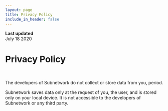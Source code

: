 ```yaml
---
layout: page
title: Privacy Policy
include_in_header: false
---
```


**Last updated**  
July 18 2020

# Privacy Policy
<br>

The developers of Subnetwork do not collect or store data from you, period.  

Subnetwork saves data only at the request of you, the user, and is stored only on your local device.  It is not accessible to the developers of Subnetwork or any third party.  
